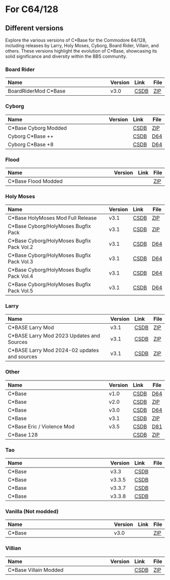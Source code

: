 <style>
    table th:first-of-type {
        width: 100%;
    }
    table th:nth-of-type(2) {
        width: 100%;
    }
    table th:nth-of-type(3) {
        width: 100%;
    }
    table th:nth-of-type(4) {
        width: 100%;
    }
</style>

# For C64/128

## Different versions
Explore the various versions of C\*Base for the Commodore 64/128, including releases by Larry, Holy Moses, Cyborg, Board Rider, Villain, and others. These versions highlight the evolution of C\*Base, showcasing its solid significance and diversity within the BBS community.

### Board Rider
| Name                  | Version | Link                                       | File                                     |
| :-------------------- | :------ | :----------------------------------------- | ---------------------------------------- |
| BoardRiderMod C\*Base | v3.0    | [CSDB](https://csdb.dk/release/?id=124624) | [ZIP](for-c64-128/Surf%20Shop%20BBS.zip) |

### Cyborg
| Name                  | Version | Link                                       | File                                 |
| :-------------------- | :------ | :----------------------------------------- | ------------------------------------ |
| C\*Base Cyborg Modded |         | [CSDB](https://csdb.dk/release/?id=31028)  | [ZIP](for-c64-128/Cyborg_C-Base.zip) |
| Cyborg C\*Base ++     |         | [CSDB](https://csdb.dk/release/?id=162814) | [D64](for-c64-128/cyborg++.d64)      |
| Cyborg C\*Base +8     |         | [CSDB](https://csdb.dk/release/?id=165099) | [D64](for-c64-128/cyborg+.d64)       |

### Flood
| Name                 | Version | Link | File                                            |
| :------------------- | :------ | :--- | ----------------------------------------------- |
| C\*Base Flood Modded |         |      | [ZIP](for-c64-128/C-Base_Flood_Mod.zip) |

### Holy Moses
| Name                                       | Version | Link                                       | File                                  |
| :----------------------------------------- | :------ | :----------------------------------------- | ------------------------------------- |
| C\*Base HolyMoses Mod Full Release         | v3.1    | [CSDB](https://csdb.dk/release/?id=169998) | [ZIP](for-c64-128/cbase31hm[r].zip)   |
| C\*Base Cyborg/HolyMoses Bugfix Pack       | v3.1    | [CSDB](https://csdb.dk/release/?id=167278) | [ZIP](for-c64-128/cb31hmbugfix.zip)   |
| C\*Base Cyborg/HolyMoses Bugfix Pack Vol.2 | v3.1    | [CSDB](https://csdb.dk/release/?id=167337) | [D64](for-c64-128/cb31bugfixvol2.d64) |
| C\*Base Cyborg/HolyMoses Bugfix Pack Vol.3 | v3.1    | [CSDB](https://csdb.dk/release/?id=171648) | [D64](for-c64-128/cb31bugfixvol3.d64) |
| C\*Base Cyborg/HolyMoses Bugfix Pack Vol.4 | v3.1    | [CSDB](https://csdb.dk/release/?id=174805) | [D64](for-c64-128/cb31bugfixvol4.d64) |
| C\*Base Cyborg/HolyMoses Bugfix Pack Vol.5 | v3.1    | [CSDB](https://csdb.dk/release/?id=187125) | [D64](for-c64-128/cb31bugfixvol5.d64) |

### Larry
| Name                                          | Version | Link                                       | File                                                 |
| :-------------------------------------------- | :------ | :----------------------------------------- | ---------------------------------------------------- |
| C\*BASE Larry Mod                             | v3.1    | [CSDB](https://csdb.dk/release/?id=212357) | [ZIP](for-c64-128/cbase-larrymod.zip)                |
| C\*BASE Larry Mod 2023 Updates and Sources    | v3.1    | [CSDB](https://csdb.dk/release/?id=238025) | [ZIP](for-c64-128/cbaselarmod2023.zip)               |
| C\*BASE Larry Mod 2024-02 updates and sources | v3.1    | [CSDB](https://csdb.dk/release/?id=239293) | [ZIP](for-c64-128/cbase_larrymod_update_rainbow.zip) |

### Other
| Name                        | Version | Link                                       | File                                                      |
| :-------------------------- | :------ | :----------------------------------------- | --------------------------------------------------------- |
| C\*Base                     | v1.0    | [CSDB](https://csdb.dk/release/?id=191303) | [D64](for-c64-128/C-Base-1.0_Mirage_100%_09.May.1989.d64) |
| C\*Base                     | v2.0    | [CSDB](https://csdb.dk/release/?id=126152) | [ZIP](for-c64-128/c-base%202.zip)                         |
| C\*Base                     | v3.0    | [CSDB](https://csdb.dk/release/?id=216558) | [D64](for-c64-128/C-Base_BBS_v3.0_ALT-PHURY.d64)          |
| C\*Base                     | v3.1    | [CSDB](https://csdb.dk/release/?id=31029)  | [ZIP](for-c64-128/C-Base_3.1_Phury.zip)                   |
| C\*Base Eric / Violence Mod | v3.5    | [CSDB](https://csdb.dk/release/?id=175350) | [D81](for-c64-128/e-boyzmod.d81)                          |
| C\*Base 128                 |         | [CSDB](https://csdb.dk/release/?id=234618) | [ZIP](for-c64-128/cbase128.zip)                           |

### Tao
| Name   | Version | Link                                       | File |
| :----- | :------ | :----------------------------------------- | ---- |
| C*Base | v3.3    | [CSDB](https://csdb.dk/release/?id=45545)  |      |
| C*Base | v3.3.5  | [CSDB](https://csdb.dk/release/?id=55798)  |      |
| C*Base | v3.3.7  | [CSDB](https://csdb.dk/release/?id=121416) |      |
| C*Base | v3.3.8  | [CSDB](https://csdb.dk/release/?id=150178) |      |

### Vanilla (Not modded)
| Name    | Version | Link | File                                       |
| :------ | :------ | :--- | ------------------------------------------ |
| C\*Base | v3.0    |      | [ZIP](for-c64-128/C-Base_v3.0_Vanilla.zip) |

### Villian
| Name                   | Version | Link                                      | File                                     |
| :--------------------- | :------ | :---------------------------------------- | ---------------------------------------- |
| C\*Base Villain Modded |         | [CSDB](https://csdb.dk/release/?id=25223) | [ZIP](for-c64-128/CBASE_Villian_Mod.zip) |